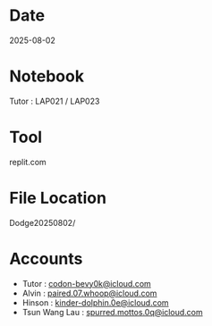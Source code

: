 # Date
2025-08-02

# Notebook
Tutor : LAP021 / LAP023

# Tool
replit.com

# File Location
Dodge20250802/

# Accounts
- Tutor : codon-bevy0k@icloud.com
- Alvin : paired.07.whoop@icloud.com
- Hinson : kinder-dolphin.0e@icloud.com
- Tsun Wang Lau : spurred.mottos.0q@icloud.com
